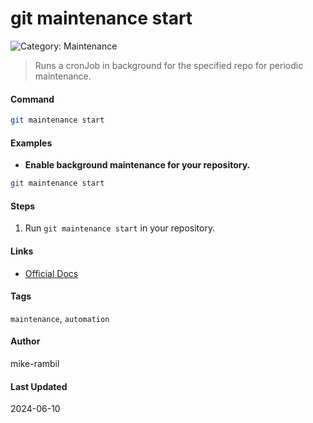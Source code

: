 # git maintenance start


![Category: Maintenance](https://img.shields.io/badge/Category-Maintenance-blue)
> Runs a cronJob in background for the specified repo for periodic maintenance.


#### Command
```sh
git maintenance start
```

#### Examples
- **Enable background maintenance for your repository.**


```sh
git maintenance start
```


#### Steps
1. Run `git maintenance start` in your repository.


#### Links
- [Official Docs](https://git-scm.com/docs/git-maintenance)


#### Tags
`maintenance`, `automation`

#### Author
mike-rambil

#### Last Updated
2024-06-10
